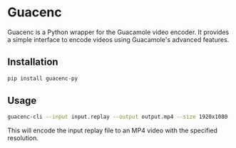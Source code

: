 
# Guacenc

Guacenc is a Python wrapper for the Guacamole video encoder. It provides a simple interface to encode videos using Guacamole's advanced features.

## Installation

```bash
pip install guacenc-py
```

## Usage

```bash
guacenc-cli --input input.replay --output output.mp4 --size 1920x1080
```

This will encode the input replay file to an MP4 video with the specified resolution.